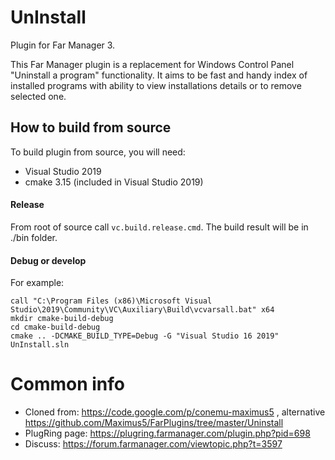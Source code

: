 # UnInstall

Plugin for Far Manager 3.

This Far Manager plugin is a replacement for Windows Control Panel "Uninstall a program" functionality.
It aims to be fast and handy index of installed programs with ability to view installations details or to remove selected one.

## How to build from source
To build plugin from source, you will need:

* Visual Studio 2019
* cmake 3.15 (included in Visual Studio 2019)

#### Release
From root of source call `vc.build.release.cmd`. The build result will be in ./bin folder.

#### Debug or develop
For example: 
```
call "C:\Program Files (x86)\Microsoft Visual Studio\2019\Community\VC\Auxiliary\Build\vcvarsall.bat" x64
mkdir cmake-build-debug
cd cmake-build-debug
cmake .. -DCMAKE_BUILD_TYPE=Debug -G "Visual Studio 16 2019"
UnInstall.sln
```

# Common info
* Cloned from: https://code.google.com/p/conemu-maximus5 , alternative  https://github.com/Maximus5/FarPlugins/tree/master/Uninstall 
* PlugRing page: https://plugring.farmanager.com/plugin.php?pid=698
* Discuss: https://forum.farmanager.com/viewtopic.php?t=3597
